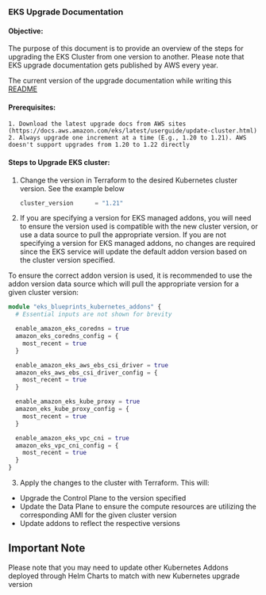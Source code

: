 ### EKS Upgrade Documentation

#### Objective:

The purpose of this document is to provide an overview of the steps for upgrading the EKS Cluster from one version to another. Please note that EKS upgrade documentation gets published by AWS every year.

The current version of the upgrade documentation while writing this [README](https://docs.aws.amazon.com/eks/latest/userguide/update-cluster.html)

#### Prerequisites:

    1. Download the latest upgrade docs from AWS sites (https://docs.aws.amazon.com/eks/latest/userguide/update-cluster.html)
    2. Always upgrade one increment at a time (E.g., 1.20 to 1.21). AWS doesn't support upgrades from 1.20 to 1.22 directly

#### Steps to Upgrade EKS cluster:

1. Change the version in Terraform to the desired Kubernetes cluster version. See the example below

   ```terraform
   cluster_version      = "1.21"
   ```

2. If you are specifying a version for EKS managed addons, you will need to ensure the version used is compatible with the new cluster version, or use a data source to pull the appropriate version. If you are not specifying a version for EKS managed addons, no changes are required since the EKS service will update the default addon version based on the cluster version specified.

To ensure the correct addon version is used, it is recommended to use the addon version data source which will pull the appropriate version for a given cluster version:

```terraform
module "eks_blueprints_kubernetes_addons" {
  # Essential inputs are not shown for brevity

  enable_amazon_eks_coredns = true
  amazon_eks_coredns_config = {
    most_recent = true
  }

  enable_amazon_eks_aws_ebs_csi_driver = true
  amazon_eks_aws_ebs_csi_driver_config = {
    most_recent = true
  }

  enable_amazon_eks_kube_proxy = true
  amazon_eks_kube_proxy_config = {
    most_recent = true
  }

  enable_amazon_eks_vpc_cni = true
  amazon_eks_vpc_cni_config = {
    most_recent = true
  }
}
```

3. Apply the changes to the cluster with Terraform. This will:

- Upgrade the Control Plane to the version specified
- Update the Data Plane to ensure the compute resources are utilizing the corresponding AMI for the given cluster version
- Update addons to reflect the respective versions

## Important Note

Please note that you may need to update other Kubernetes Addons deployed through Helm Charts to match with new Kubernetes upgrade version
